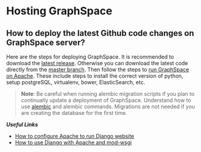 # Hosting GraphSpace

## How to deploy the latest Github code changes on GraphSpace server? ##

Here are the steps for deploying GraphSpace. It is recommended to download the [latest release](https://github.com/Murali-group/GraphSpace/releases/latest). Otherwise you can download the latest code directly from the [master branch](https://github.com/Murali-group/GraphSpace).
Then follow the steps to [run GraphSpace on Apache](https://github.com/Murali-group/GraphSpace#running-graphspace-on-apache). These include steps to install the correct version of python, setup postgreSQL, virtualenv, bower, ElasticSearch, etc.

>**Note**:
>Be careful when running alembic migration scripts if you plan to continually update a deployment of GraphSpace. Understand how to use [alembic](https://alembic.sqlalchemy.org/en/latest/tutorial.html#) and alembic commands. Migrations are not needed if you are creating the database for the first time.

***Useful Links***
- [How to configure Apache to run Django website](https://docs.djangoproject.com/en/3.1/howto/deployment/wsgi/modwsgi/#basic-configuration)
- [How to use Django with Apache and mod-wsgi](https://docs.djangoproject.com/en/3.1/howto/deployment/wsgi/modwsgi/)
